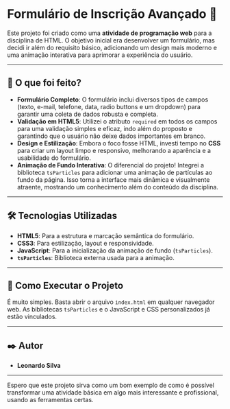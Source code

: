 # Formulário de Inscrição Avançado 📝

Este projeto foi criado como uma **atividade de programação web** para a disciplina de HTML. O objetivo inicial era desenvolver um formulário, mas decidi ir além do requisito básico, adicionando um design mais moderno e uma animação interativa para aprimorar a experiência do usuário.

---

## 🌟 O que foi feito?

-   **Formulário Completo**: O formulário inclui diversos tipos de campos (texto, e-mail, telefone, data, radio buttons e um dropdown) para garantir uma coleta de dados robusta e completa.
-   **Validação em HTML5**: Utilizei o atributo `required` em todos os campos para uma validação simples e eficaz, indo além do proposto e garantindo que o usuário não deixe dados importantes em branco.
-   **Design e Estilização**: Embora o foco fosse HTML, investi tempo no **CSS** para criar um layout limpo e responsivo, melhorando a aparência e a usabilidade do formulário.
-   **Animação de Fundo Interativa**: O diferencial do projeto! Integrei a biblioteca `tsParticles` para adicionar uma animação de partículas ao fundo da página. Isso torna a interface mais dinâmica e visualmente atraente, mostrando um conhecimento além do conteúdo da disciplina.

---

## 🛠️ Tecnologias Utilizadas

-   **HTML5**: Para a estrutura e marcação semântica do formulário.
-   **CSS3**: Para estilização, layout e responsividade.
-   **JavaScript**: Para a inicialização da animação de fundo (`tsParticles`).
-   **`tsParticles`**: Biblioteca externa usada para a animação.

---

## 🚀 Como Executar o Projeto

É muito simples. Basta abrir o arquivo `index.html` em qualquer navegador web. As bibliotecas `tsParticles` e o JavaScript e CSS personalizados já estão vinculados.

---

## ✒️ Autor

-   **Leonardo Silva**

---

Espero que este projeto sirva como um bom exemplo de como é possível transformar uma atividade básica em algo mais interessante e profissional, usando as ferramentas certas.